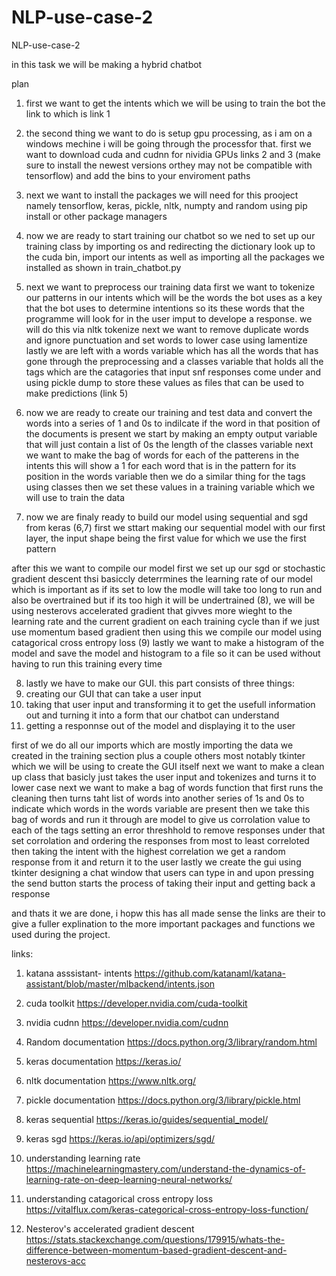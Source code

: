 # NLP-use-case-2
NLP-use-case-2

in this task we will be making a hybrid chatbot 

plan

1. first we want to get the intents which we will be using to train the bot the link to which is link 1 

2. the second thing we want to do is setup gpu processing, as i am on a windows mechine i will be going through the processfor that. first we want to download cuda and cudnn for nividia GPUs links 2 and 3 (make sure to install the newest versions orthey may not be compatible with tensorflow) and add the bins to your enviroment paths 

3. next we want to install the packages we will need for this prooject namely tensorflow, keras, pickle, nltk, numpty and random using pip install or other package managers

4.  now we are ready to start training our chatbot so we ned to set up our training class by importing os and redirecting the dictionary look up to the cuda bin, import our intents as well as importing all the packages we installed as shown in train_chatbot.py

5. next we want to preprocess our training data
first we want to tokenize our patterns in our intents which will be the words the bot uses as a key that the bot uses to determine intentions so its these words that the programme will look for in the user imput to develope a response. we will do this via nltk tokenize
next we want to remove duplicate words and ignore punctuation and set words to lower case using lamentize 
lastly we are left with a words variable which has all the words that has gone through the preprocessing and a classes variable that holds all the tags which are the catagories that input snf responses come under and using pickle dump to store these values as files that can be used to make predictions (link 5)

6. now we are ready to create our training and test data and convert the words into a series of 1 and 0s to indilcate if the word in that position of the documents is present
we start by making an empty output variable that will just contain a list of 0s the length of the classes variable
next we want to make the bag of words for each of the patterens in the intents this will show a 1 for each word that is in the pattern for its position in the words variable
then we do a similar thing for the tags using classes
then we set these values in a training variable which we will use to train the data

7. now we are finaly ready to build our model using sequential and sgd from keras (6,7)
first we sttart making our sequential model with our first layer, the input shape being the first value for which we use the first pattern 

after this we want to compile our model
first we set up our sgd or stochastic gradient descent thsi basiccly deterrmines the learning rate of our model which is important as if its set to low the modle will take too long to run and also be overtrained but if its too high it will be undertrained (8), we will be using nesterovs accelerated gradient that givves more wieght to the learning rate and the current gradient on each training cycle than if we just use momentum based gradient
then using this we compile our model using catagorical cross entropy loss (9)
lastly we want to make a histogram of the model and save the model and histogram to a file so it can be used without having to run this training every time 

8. lastly we have to make our GUI. this part consists of three things:
1. creating our GUI that can take a user input
2. taking that user input and transforming it to get the usefull information out and turning it into a form that our chatbot can understand 
3. getting a responnse out of the model and displaying it to the user

first of we do all our imports which are mostly importing the data we created in the training section plus a couple others most notably tkinter which we will be using to create the GUI itself
next we want to make a clean up class that basicly just takes the user input and tokenizes and turns it to lower case 
next we want to make a bag of words function that first runs the cleaning then turns taht list of words into another series of 1s and 0s to indicate which words in the words variable are present
then we take this bag of words and run it through are model to give us corrolation value to each of the tags setting an error threshhold to remove responses under that set corrolation and ordering the responses from most to least correloted 
then taking the intent with the highest correlation we get a random response from it and return it to the user
lastly we create the gui using tkinter designing a chat window that users can type in and upon pressing the send button starts the process of taking their input and getting back a response

and thats it we are done, i hopw this has all made sense the links are their to give a fuller explination to the more important packages and functions we used during the project.








links:
1. katana asssistant- intents
https://github.com/katanaml/katana-assistant/blob/master/mlbackend/intents.json

2. cuda toolkit
https://developer.nvidia.com/cuda-toolkit

3. nvidia cudnn
https://developer.nvidia.com/cudnn

2. Random documentation
https://docs.python.org/3/library/random.html

3. keras documentation
https://keras.io/

4. nltk documentation
https://www.nltk.org/

5. pickle documentation
https://docs.python.org/3/library/pickle.html

6. keras sequential
https://keras.io/guides/sequential_model/

7. keras sgd
https://keras.io/api/optimizers/sgd/

8. understanding learning rate
https://machinelearningmastery.com/understand-the-dynamics-of-learning-rate-on-deep-learning-neural-networks/

9. understanding catagorical cross entropy loss
https://vitalflux.com/keras-categorical-cross-entropy-loss-function/

10. Nesterov's accelerated gradient descent
https://stats.stackexchange.com/questions/179915/whats-the-difference-between-momentum-based-gradient-descent-and-nesterovs-acc